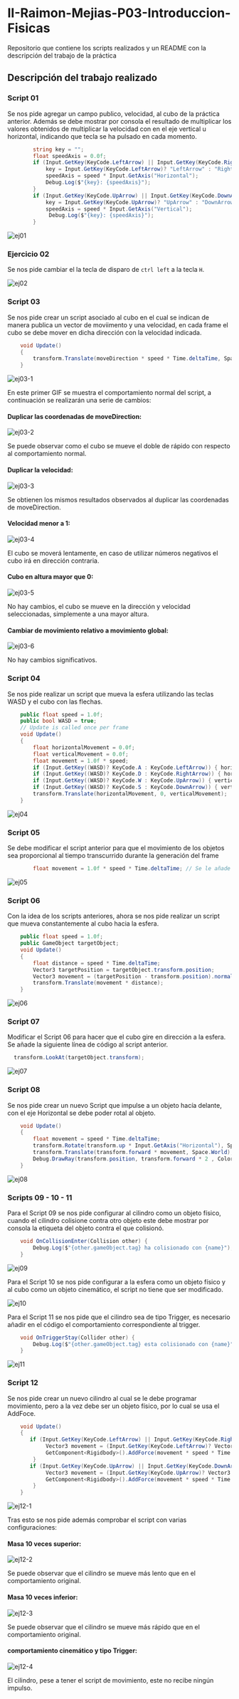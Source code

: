 # II-Raimon-Mejias-P03-Introduccion-Fisicas
Repositorio que contiene los scripts realizados y un README con la descripción del trabajo de la práctica

## Descripción del trabajo realizado

### Script 01

Se nos pide agregar un campo publico, velocidad, al cubo de la práctica anterior. Además se debe mostrar por consola el resultado de multiplicar los valores obtenidos de multiplicar la velocidad con en el eje vertical u horizontal, indicando que tecla se ha pulsado en cada momento. 

```C#
        string key = "";
        float speedAxis = 0.0f;
        if (Input.GetKey(KeyCode.LeftArrow) || Input.GetKey(KeyCode.RightArrow)) {
            key = Input.GetKey(KeyCode.LeftArrow)? "LeftArrow" : "RightArrow";
            speedAxis = speed * Input.GetAxis("Horizontal");
            Debug.Log($"{key}: {speedAxis}");
        }
        if (Input.GetKey(KeyCode.UpArrow) || Input.GetKey(KeyCode.DownArrow)) {
            key = Input.GetKey(KeyCode.UpArrow)? "UpArrow" : "DownArrow";
            speedAxis = speed * Input.GetAxis("Vertical");
             Debug.Log($"{key}: {speedAxis}");
        }
```

![ej01](Resources/ej01.gif)


### Ejercicio 02

Se nos pide cambiar el la tecla de disparo de `ctrl left` a la tecla `H`.

![ej02](Resources/ej02.png)

### Script 03

Se nos pide crear un script asociado al cubo en el cual se indican de manera publica un vector de moviimento y una velocidad, en cada frame el cubo se debe mover en dicha dirección con la velocidad indicada.

```C#
    void Update()
    {
        transform.Translate(moveDirection * speed * Time.deltaTime, Space.World);
    }
```

![ej03-1](Resources/eje03-1.gif)

En este primer GIF se muestra el comportamiento normal del script, a continuación se realizarán una serie de cambios:

#### Duplicar las coordenadas de moveDirection:

![ej03-2](Resources/eje03-2.gif)

Se puede observar como el cubo se mueve el doble de rápido con respecto al comportamiento normal.

#### Duplicar la velocidad:

![ej03-3](Resources/eje03-3.gif)

Se obtienen los mismos resultados observados al duplicar las coordenadas de moveDirection.

#### Velocidad menor a 1:

![ej03-4](Resources/eje03-4.gif)

El cubo se moverá lentamente, en caso de utilizar números negativos el cubo irá en dirección contraria.

#### Cubo en altura mayor que 0:

![ej03-5](Resources/eje03-5.gif)

No hay cambios, el cubo se mueve en la dirección y velocidad seleccionadas, simplemente a una mayor altura.

#### Cambiar de movimiento relativo a movimiento global:

![ej03-6](Resources/eje03-6.gif)

No hay cambios significativos.

### Script 04

Se nos pide realizar un script que mueva la esfera utilizando las teclas WASD y el cubo con las flechas.

```C#
    public float speed = 1.0f;
    public bool WASD = true;
    // Update is called once per frame
    void Update()
    {
        float horizontalMovement = 0.0f;
        float verticalMovement = 0.0f;
        float movement = 1.0f * speed;
        if (Input.GetKey((WASD)? KeyCode.A : KeyCode.LeftArrow)) { horizontalMovement = -movement; }
        if (Input.GetKey((WASD)? KeyCode.D : KeyCode.RightArrow)) { horizontalMovement = movement; }
        if (Input.GetKey((WASD)? KeyCode.W : KeyCode.UpArrow)) { verticalMovement = movement; }
        if (Input.GetKey((WASD)? KeyCode.S : KeyCode.DownArrow)) { verticalMovement = -movement; }
        transform.Translate(horizontalMovement, 0, verticalMovement);
    }
```

![ej04](Resources/ej04.gif)

### Script 05

Se debe modificar el script anterior para que el movimiento de los objetos sea proporcional al tiempo transcurrido durante la generación del frame

```C#
        float movement = 1.0f * speed * Time.deltaTime; // Se le añade el Time.deltaTime
```

![ej05](Resources/ej05.gif)

### Script 06

Con la idea de los scripts anteriores, ahora se nos pide realizar un script que mueva constantemente al cubo hacia la esfera.

```C#
    public float speed = 1.0f;
    public GameObject targetObject;
    void Update()
    {
        float distance = speed * Time.deltaTime;
        Vector3 targetPosition = targetObject.transform.position;
        Vector3 movement = (targetPosition - transform.position).normalized;
        transform.Translate(movement * distance);
    }
```

![ej06](Resources/ej06.gif)

### Script 07

Modificar el Script 06 para hacer que el cubo gire en dirección a la esfera. Se añade la siguiente línea de código al script anterior.

```C#
  transform.LookAt(targetObject.transform);
```

![ej07](Resources/ej07.gif)

### Script 08

Se nos pide crear un nuevo Script que impulse a un objeto hacía delante, con el eje Horizontal se debe poder rotal al objeto.

```C#
    void Update()
    {
        float movement = speed * Time.deltaTime;
        transform.Rotate(transform.up * Input.GetAxis("Horizontal"), Space.World);
        transform.Translate(transform.forward * movement, Space.World);
        Debug.DrawRay(transform.position, transform.forward * 2 , Color.red);
    }
```

![ej08](Resources/ej08.gif)

### Scripts 09 - 10 - 11

Para el Script 09 se nos pide configurar al cilindro como un objeto físico, cuando el cilindro colisione contra otro objeto este debe mostrar por consola la etiqueta del objeto contra el que colisionó.

```C#
    void OnCollisionEnter(Collision other) {
        Debug.Log($"{other.gameObject.tag} ha colisionado con {name}");
    }
```

![ej09](Resources/ej09.gif)

Para el Script 10 se nos pide configurar a la esfera como un objeto físico y al cubo como un objeto cinemático, el script no tiene que ser modificado.

![ej10](Resources/ej10.gif)

Para el Script 11 se nos pide que el cilindro sea de tipo Trigger, es necesario añadir en el código el comportamiento correspondiente al trigger.

```C#
    void OnTriggerStay(Collider other) {
        Debug.Log($"{other.gameObject.tag} esta colisionado con {name}");
    }
```

![ej11](Resources/ej11.gif)

### Script 12

Se nos pide crear un nuevo cilindro al cual se le debe programar movimiento, pero a la vez debe ser un objeto físico, por lo cual se usa el AddFoce.

```C#
    void Update()
    {
       if (Input.GetKey(KeyCode.LeftArrow) || Input.GetKey(KeyCode.RightArrow)) {
            Vector3 movement = (Input.GetKey(KeyCode.LeftArrow)? Vector3.left : Vector3.right);
            GetComponent<Rigidbody>().AddForce(movement * speed * Time.deltaTime, ForceMode.Impulse);
        }
       if (Input.GetKey(KeyCode.UpArrow) || Input.GetKey(KeyCode.DownArrow)) {
            Vector3 movement = (Input.GetKey(KeyCode.UpArrow)? Vector3.forward : Vector3.back);
            GetComponent<Rigidbody>().AddForce(movement * speed * Time.deltaTime , ForceMode.Impulse);
        }
    }
```

![ej12-1](Resources/ej12-1.gif)

Tras esto se nos pide además comprobar el script con varias configuraciones:

#### Masa 10 veces superior:

![ej12-2](Resources/ej12-2.gif)

Se puede observar que el cilindro se mueve más lento que en el comportamiento original.

#### Masa 10 veces inferior:

![ej12-3](Resources/ej12-3.gif)

Se puede observar que el cilindro se mueve más rápido que en el comportamiento original.

#### comportamiento cinemático y tipo Trigger:

![ej12-4](Resources/ej12-4.gif)

El cilindro, pese a tener el script de movimiento, este no recibe ningún impulso.


 

